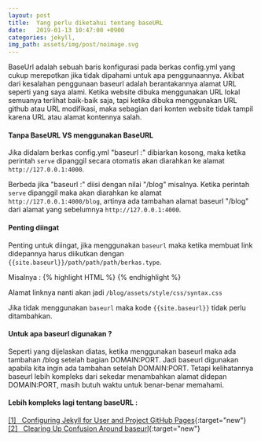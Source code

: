 ```yaml
---
layout: post
title:  Yang perlu diketahui tentang baseURL
date:   2019-01-13 10:47:00 +0900
categories: jekyll,
img_path: assets/img/post/noimage.svg
---
```


BaseUrl adalah sebuah baris konfigurasi pada berkas config.yml yang cukup merepotkan jika tidak dipahami untuk apa penggunaannya. Akibat dari kesalahan penggunaan baseurl adalah berantakannya alamat URL seperti yang saya alami. Ketika website dibuka menggunakan URL lokal semuanya terlihat baik-baik saja, tapi ketika dibuka menggunakan URL github atau URL modifikasi, maka sebagian dari konten website tidak tampil karena URL atau alamat kontennya salah.

#### Tanpa BaseURL VS menggunakan BaseURL 

Jika didalam berkas config.yml "baseurl :" dibiarkan kosong, maka ketika perintah `serve` dipanggil secara otomatis akan diarahkan ke alamat `http://127.0.0.1:4000`. 

Berbeda jika "baseurl :" diisi dengan nilai "/blog" misalnya. Ketika perintah `serve` dipanggil maka akan diarahkan ke alamat `http://127.0.0.1:4000/blog`, artinya ada tambahan alamat baseurl "/blog" dari alamat yang sebelumnya `http://127.0.0.1:4000`.


#### Penting diingat

Penting untuk diingat, jika menggunakan `baseurl` maka ketika membuat link didepannya harus diikutkan dengan `{{site.baseurl}}/path/path/path/berkas.type`. 

Misalnya : 
{% highlight HTML %}
    <link rel="stylesheet" href="{{site.baseurl}}/assets/style/css/syntax.css">
{% endhighlight %}

Alamat linknya nanti akan jadi `/blog/assets/style/css/syntax.css`

Jika tidak menggunakan `baseurl` maka kode `{{site.baseurl}}` tidak perlu ditambahkan.  


#### Untuk apa baseurl digunakan ? 

Seperti yang dijelaskan diatas, ketika menggunakan baseurl maka ada tambahan /blog setelah bagian DOMAIN:PORT. Jadi baseurl digunakan apabila kita ingin ada tambahan setelah DOMAIN:PORT. Tetapi kelihatannya baseurl lebih kompleks dari sekedar menambahkan alamat didepan DOMAIN:PORT, masih butuh waktu untuk benar-benar memahami.

#### Lebih kompleks lagi tentang baseURL :
[[1] &nbsp; Configuring Jekyll for User and Project GitHub Pages](http://downtothewire.io/2015/08/15/configuring-jekyll-for-user-and-project-github-pages/){:target="new"}<br>
[[2] &nbsp; Clearing Up Confusion Around baseurl](https://byparker.com/blog/2014/clearing-up-confusion-around-baseurl/#fnref:1){:target="new"}<br>
